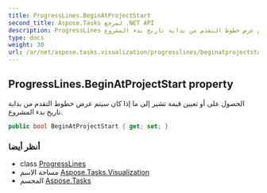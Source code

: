 ```yaml
---
title: ProgressLines.BeginAtProjectStart
second_title: Aspose.Tasks لمرجع .NET API
description: ProgressLines ملكية. الحصول على أو تعيين قيمة تشير إلى ما إذا كان سيتم عرض خطوط التقدم من بداية تاريخ بدء المشروع.
type: docs
weight: 30
url: /ar/net/aspose.tasks.visualization/progresslines/beginatprojectstart/
---
```

## ProgressLines.BeginAtProjectStart property

الحصول على أو تعيين قيمة تشير إلى ما إذا كان سيتم عرض خطوط التقدم من بداية تاريخ بدء المشروع.

```csharp
public bool BeginAtProjectStart { get; set; }
```

### أنظر أيضا

* class [ProgressLines](../)
* مساحة الاسم [Aspose.Tasks.Visualization](../../progresslines/)
* المجسم [Aspose.Tasks](../../../)


